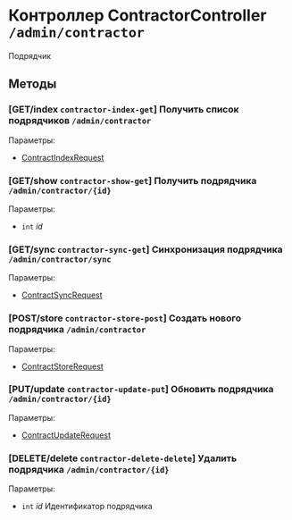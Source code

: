 # Контроллер ContractorController `/admin/contractor`

Подрядчик

## Методы

### [GET/index `contractor-index-get`] Получить список подрядчиков `/admin/contractor`

Параметры: 

- [ContractIndexRequest](../OBJECT.md#ContractIndexRequest) 

### [GET/show `contractor-show-get`] Получить подрядчика `/admin/contractor/{id}`

Параметры: 

- `int` *id*

### [GET/sync `contractor-sync-get`] Синхронизация подрядчика `/admin/contractor/sync`

Параметры: 

- [ContractSyncRequest](../OBJECT.md#ContractSyncRequest) 

### [POST/store `contractor-store-post`] Создать нового подрядчика `/admin/contractor`

Параметры: 

- [ContractStoreRequest](../OBJECT.md#ContractStoreRequest) 

### [PUT/update `contractor-update-put`] Обновить подрядчика `/admin/contractor/{id}`

Параметры: 

- [ContractUpdateRequest](../OBJECT.md#ContractUpdateRequest) 

### [DELETE/delete `contractor-delete-delete`] Удалить подрядчика `/admin/contractor/{id}`

Параметры: 

- `int` *id* Идентификатор подрядчика
